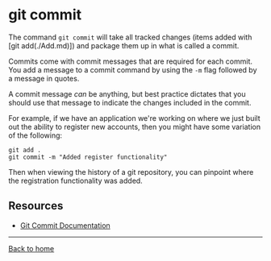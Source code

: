# git commit

The command `git commit` will take all tracked changes (items added with [git add(./Add.md)]) and package them up in what is called a commit.

Commits come with commit messages that are required for each commit.  You add a message to a commit command by using the `-m` flag followed by a message in quotes.

A commit message _can_ be anything, but best practice dictates that you should use that message to indicate the changes included in the commit.

For example, if we have an application we're working on where we just built out the ability to register new accounts, then you might have some variation of the following:

```
git add .
git commit -m "Added register functionality"
```

Then when viewing the history of a git repository, you can pinpoint where the registration functionality was added.

## Resources

- [Git Commit Documentation](https://git-scm.com/docs.git-commit)

---

[Back to home](./README.md)
